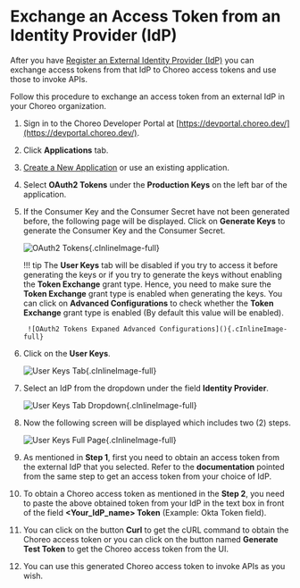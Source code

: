 # Exchange an Access Token from an Identity Provider (IdP)

After you have [Register an External Identity Provider (IdP)]({{base_path}}/identity-providers/register-an-external-identity-provider) you can exchange access tokens from that IdP to Choreo access tokens and use those to invoke APIs. 

Follow this procedure to exchange an access token from an external IdP in your Choreo organization.

1. Sign in to the Choreo Developer Portal at [https://devportal.choreo.dev/](https://devportal.choreo.dev/).

2. Click **Applications** tab.

3. [Create a New Application]() or use an existing application.

4. Select **OAuth2 Tokens** under the **Production Keys** on the left bar of the application.

5. If the Consumer Key and the Consumer Secret have not been generated before, the following page will be displayed. Click on **Generate Keys** to generate the Consumer Key and the Consumer Secret.

    ![OAuth2 Tokens](){.cInlineImage-full}

    !!! tip
        The **User Keys** tab will be disabled if you try to access it before generating the keys or if you try to generate the keys without enabling the **Token Exchange** grant type. Hence, you need to make sure the **Token Exchange** grant type is enabled when generating the keys. You can click on **Advanced Configurations** to check whether the **Token Exchange** grant type is enabled (By default this value will be enabled). 
        
        ![OAuth2 Tokens Expaned Advanced Configurations](){.cInlineImage-full}

6. Click on the **User Keys**.

    ![User Keys Tab](){.cInlineImage-full}

7. Select an IdP from the dropdown under the field **Identity Provider**.

    ![User Keys Tab Dropdown](){.cInlineImage-full}

8. Now the following screen will be displayed which includes two (2) steps.

    ![User Keys Full Page](){.cInlineImage-full}

9. As mentioned in **Step 1**, first you need to obtain an access token from the external IdP that you selected.
     Refer to the **documentation** pointed from the same step to get an access token from your choice of IdP.
     
10. To obtain a Choreo access token as mentioned in the **Step 2**, you need to paste the above obtained token from your IdP in the text box in front of the field **<Your_IdP_name> Token** (Example: Okta Token field). 

11. You can click on the button **Curl** to get the cURL command to obtain the Choreo access token or you can click on the button named **Generate Test Token** to get the Choreo access token from the UI.

12. You can use this generated Choreo access token to invoke APIs as you wish.
